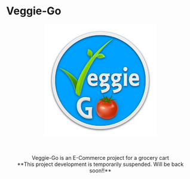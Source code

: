 # Veggie-Go
<p align="center">
  <img width="300" height="300" src="logo.png">
</p>
<br>
<p align="center">
Veggie-Go is an E-Commerce project for a grocery cart
<br>
**This project development is temporarily suspended. Will be back soon!!**
</p>

